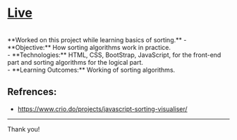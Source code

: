 # [Live](https://nilaybadjatya.github.io/Sorting-Visualizer/)

<br>
 **Worked on this project while learning basics of sorting.**
 - **Objective:** How sorting algorithms work in practice. <br>
 - **Technologies:** HTML, CSS, BootStrap, JavaScript, for the front-end part and sorting algorithms for the logical part. <br>
 - **Learning Outcomes:** Working of sorting algorithms. <br>

**Refrences:**
--------
- https://www.crio.do/projects/javascript-sorting-visualiser/
-----
Thank you!
